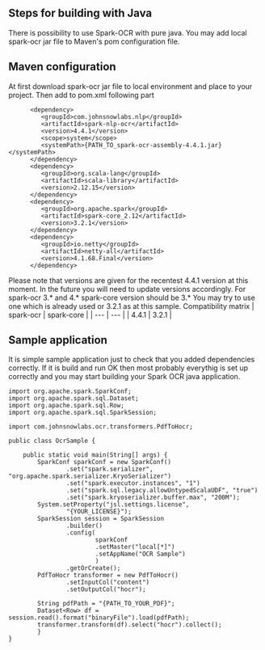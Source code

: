 ## Steps for building with Java

There is possibility to use Spark-OCR with pure java. You may add local spark-ocr jar file to Maven's pom configuration file.

## Maven configuration

At first download spark-ocr jar file to local environment and place to your project.
Then add to pom.xml following part
```
      <dependency>
         <groupId>com.johnsnowlabs.nlp</groupId>
         <artifactId>spark-nlp-ocr</artifactId>
         <version>4.4.1</version>
         <scope>system</scope>
         <systemPath>{PATH_TO_spark-ocr-assembly-4.4.1.jar}</systemPath>
      </dependency>
      <dependency>
         <groupId>org.scala-lang</groupId>
         <artifactId>scala-library</artifactId>
         <version>2.12.15</version>
      </dependency>
      <dependency>
         <groupId>org.apache.spark</groupId>
         <artifactId>spark-core_2.12</artifactId>
         <version>3.2.1</version>
      </dependency>
      <dependency>
         <groupId>io.netty</groupId>
         <artifactId>netty-all</artifactId>
         <version>4.1.68.Final</version>
      </dependency>
```
Please note that versions are given for the recentest 4.4.1 version at this moment. In the future you will need to update versions accordingly.
For spark-ocr 3.* and 4.* spark-core version should be 3.* You may try to use one which is already used or 3.2.1 as at this sample.
Compatibility matrix
| spark-ocr | spark-core |
| --- | --- |
| 4.4.1 | 3.2.1 |

## Sample application

It is simple sample application just to check that you added dependencies correctly. If it is build and run OK then most probably everythig is set up correctly and you may start building your Spark OCR java application.
```
import org.apache.spark.SparkConf;
import org.apache.spark.sql.Dataset;
import org.apache.spark.sql.Row;
import org.apache.spark.sql.SparkSession;

import com.johnsnowlabs.ocr.transformers.PdfToHocr;

public class OcrSample {

	public static void main(String[] args) {
		SparkConf sparkConf = new SparkConf()
				.set("spark.serializer", "org.apache.spark.serializer.KryoSerializer")
			    .set("spark.executor.instances", "1")
			    .set("spark.sql.legacy.allowUntypedScalaUDF", "true")
			    .set("spark.kryoserializer.buffer.max", "200M");
		System.setProperty("jsl.settings.license",
				"{YOUR_LICENSE}");
		SparkSession session = SparkSession
				.builder()
				.config(
						sparkConf
						.setMaster("local[*]")
						.setAppName("OCR Sample")
						)
				.getOrCreate();
		PdfToHocr transformer = new PdfToHocr()
				.setInputCol("content")
				.setOutputCol("hocr");
		
		String pdfPath = "{PATH_TO_YOUR_PDF}";
		Dataset<Row> df = session.read().format("binaryFile").load(pdfPath);
		transformer.transform(df).select("hocr").collect();
		}
}
```

